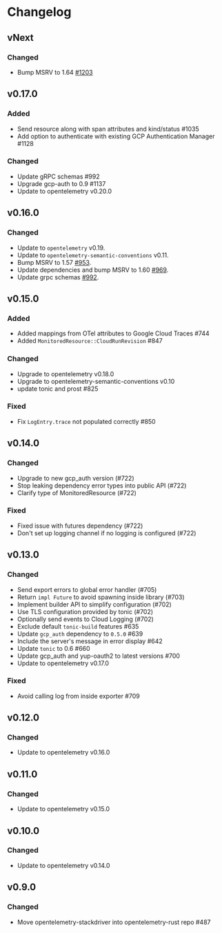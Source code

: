 # Changelog

## vNext

### Changed

- Bump MSRV to 1.64 [#1203](https://github.com/open-telemetry/opentelemetry-rust/pull/1203)

## v0.17.0

### Added

- Send resource along with span attributes and kind/status #1035
- Add option to authenticate with existing GCP Authentication Manager #1128

### Changed

- Update gRPC schemas #992
- Upgrade gcp-auth to 0.9 #1137
- Update to opentelemetry v0.20.0

## v0.16.0

### Changed
- Update to `opentelemetry` v0.19.
- Update to `opentelemetry-semantic-conventions` v0.11.
- Bump MSRV to 1.57 [#953](https://github.com/open-telemetry/opentelemetry-rust/pull/953).
- Update dependencies and bump MSRV to 1.60 [#969](https://github.com/open-telemetry/opentelemetry-rust/pull/969).
- Update grpc schemas [#992](https://github.com/open-telemetry/opentelemetry-rust/pull/992).

## v0.15.0

### Added

- Added mappings from OTel attributes to Google Cloud Traces #744
- Added `MonitoredResource::CloudRunRevision` #847

### Changed

- Upgrade to opentelemetry v0.18.0
- Upgrade to opentelemetry-semantic-conventions v0.10
- update tonic and prost #825

### Fixed

- Fix `LogEntry.trace` not populated correctly #850

## v0.14.0

### Changed

- Upgrade to new gcp_auth version (#722)
- Stop leaking dependency error types into public API (#722)
- Clarify type of MonitoredResource (#722)

### Fixed

- Fixed issue with futures dependency (#722)
- Don't set up logging channel if no logging is configured (#722)

## v0.13.0

### Changed

- Send export errors to global error handler (#705)
- Return `impl Future` to avoid spawning inside library (#703)
- Implement builder API to simplify configuration (#702)
- Use TLS configuration provided by tonic (#702)
- Optionally send events to Cloud Logging (#702)
- Exclude default `tonic-build` features #635
- Update `gcp_auth` dependency to `0.5.0` #639
- Include the server's message in error display #642
- Update `tonic` to 0.6 #660
- Update gcp_auth and yup-oauth2 to latest versions #700
- Update to opentelemetry v0.17.0

### Fixed

- Avoid calling log from inside exporter #709

## v0.12.0

### Changed

- Update to opentelemetry v0.16.0

## v0.11.0

### Changed

- Update to opentelemetry v0.15.0

## v0.10.0

### Changed

- Update to opentelemetry v0.14.0

## v0.9.0

### Changed
- Move opentelemetry-stackdriver into opentelemetry-rust repo #487
